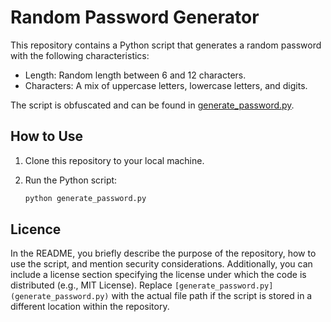 # Random Password Generator

This repository contains a Python script that generates a random password with the following characteristics:
- Length: Random length between 6 and 12 characters.
- Characters: A mix of uppercase letters, lowercase letters, and digits.

The script is obfuscated and can be found in [generate_password.py](generate_password.py).

## How to Use

1. Clone this repository to your local machine.

2. Run the Python script:
   ```bash
   python generate_password.py
## Licence 

In the README, you briefly describe the purpose of the repository, how to use the script, and mention security considerations. Additionally, you can include a license section specifying the license under which the code is distributed (e.g., MIT License). Replace `[generate_password.py](generate_password.py)` with the actual file path if the script is stored in a different location within the repository.
